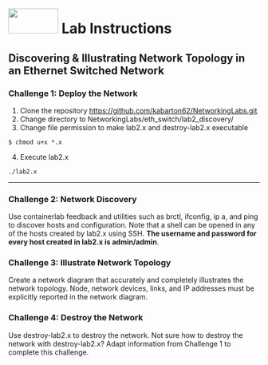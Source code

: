 # <img src="https://www.tamusa.edu/brandguide/jpeglogos/tamusa_final_logo_bw1.jpg" width="100" height="50"> Lab Instructions
## Discovering & Illustrating Network Topology in an Ethernet Switched Network
### Challenge 1: Deploy the Network
1. Clone the repository https://github.com/kabarton62/NetworkingLabs.git
2. Change directory to NetworkingLabs/eth_switch/lab2_discovery/
3. Change file permission to make lab2.x and destroy-lab2.x executable
```
$ chmod u+x *.x
```
4. Execute lab2.x
```
./lab2.x
```
---

### Challenge 2: Network Discovery
Use containerlab feedback and utilities such as brctl, ifconfig, ip a, and ping to discover hosts and configuration. Note that a shell can be opened in any of the hosts created by lab2.x using SSH. **The username and password for every host created in lab2.x is admin/admin**.

### Challenge 3: Illustrate Network Topology
Create a network diagram that accurately and completely illustrates the network topology. Node, network devices, links, and IP addresses must be explicitly reported in the network diagram.

### Challenge 4: Destroy the Network
Use destroy-lab2.x to destroy the network. Not sure how to destroy the network with destroy-lab2.x? Adapt information from Challenge 1 to complete this challenge.
